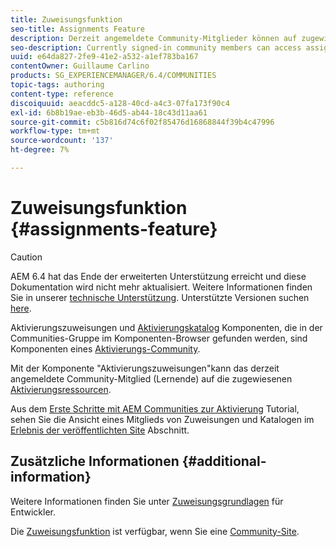 ```yaml
---
title: Zuweisungsfunktion
seo-title: Assignments Feature
description: Derzeit angemeldete Community-Mitglieder können auf zugewiesene Aktivierungsressourcen zugreifen
seo-description: Currently signed-in community members can access assigned enablement resources
uuid: e64da827-2fe9-41e2-a532-a1ef783ba167
contentOwner: Guillaume Carlino
products: SG_EXPERIENCEMANAGER/6.4/COMMUNITIES
topic-tags: authoring
content-type: reference
discoiquuid: aeacddc5-a128-40cd-a4c3-07fa173f90c4
exl-id: 6b8b19ae-eb3b-46d5-ab44-18c43d11aa61
source-git-commit: c5b816d74c6f02f85476d16868844f39b4c47996
workflow-type: tm+mt
source-wordcount: '137'
ht-degree: 7%

---
```


# Zuweisungsfunktion {#assignments-feature}

>[!CAUTION]
>
>AEM 6.4 hat das Ende der erweiterten Unterstützung erreicht und diese Dokumentation wird nicht mehr aktualisiert. Weitere Informationen finden Sie in unserer [technische Unterstützung](https://helpx.adobe.com/de/support/programs/eol-matrix.html). Unterstützte Versionen suchen [here](https://experienceleague.adobe.com/docs/?lang=de).

Aktivierungszuweisungen und [Aktivierungskatalog](catalog.md) Komponenten, die in der Communities-Gruppe im Komponenten-Browser gefunden werden, sind Komponenten eines [Aktivierungs-Community](overview.md#enablement-community).

Mit der Komponente &quot;Aktivierungszuweisungen&quot;kann das derzeit angemeldete Community-Mitglied (Lernende) auf die zugewiesenen [Aktivierungsressourcen](resources.md).

Aus dem [Erste Schritte mit AEM Communities zur Aktivierung](getting-started-enablement.md) Tutorial, sehen Sie die Ansicht eines Mitglieds von Zuweisungen und Katalogen im [Erlebnis der veröffentlichten Site](enablement-published-site.md) Abschnitt.

## Zusätzliche Informationen {#additional-information}

Weitere Informationen finden Sie unter [Zuweisungsgrundlagen](essentials-assignments.md) für Entwickler.

Die [Zuweisungsfunktion](functions.md#assignments-function) ist verfügbar, wenn Sie eine [Community-Site](sites-console.md).
